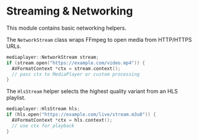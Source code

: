 # Streaming & Networking

This module contains basic networking helpers.

The `NetworkStream` class wraps FFmpeg to open media from HTTP/HTTPS URLs.

```cpp
mediaplayer::NetworkStream stream;
if (stream.open("https://example.com/video.mp4")) {
  AVFormatContext *ctx = stream.context();
  // pass ctx to MediaPlayer or custom processing
}
```

The `HlsStream` helper selects the highest quality variant from an HLS playlist.

```cpp
mediaplayer::HlsStream hls;
if (hls.open("https://example.com/live/stream.m3u8")) {
  AVFormatContext *ctx = hls.context();
  // use ctx for playback
}
```
